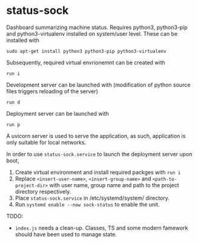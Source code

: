 # status-sock
Dashboard summarizing machine status. Requires python3, python3-pip and python3-virtualenv installed on system/user level. These can be installed with

`sudo apt-get install python3 python3-pip python3-virtualenv`

Subsequently, required virtual envrionemnt can be created with

`run i`

Development server can be launched with (modification of python source files triggers reloading of the server)

`run d`

Deployment server can be launched with

`run p`

A uvicorn server is used to serve the application, as such, application is only suitable for local networks.

In order to use `status-sock.service` to launch the deployment server upon boot,
1. Create virtual environment and install required packges with `run i`
2. Replace `<insert-user-name>`, `<insert-group-name>` and `<path-to-project-dir>` with user name, group name and path to the project directory respectively.
3. Place `status-sock.service` in /etc/systemd/system/ directory.
4. Run `systemd enable --now sock-status` to enable the unit.

TODO: 

 - `index.js` needs a clean-up. Classes, TS and some modern famework should have been used to manage state.

